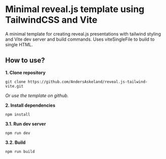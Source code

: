 # Minimal reveal.js template using TailwindCSS and Vite
A minimal template for creating reveal.js presentations with tailwind styling and Vite dev server and build commands. Uses viteSingleFile to build to single HTML.

## How to use?
**1. Clone repository**
```
git clone https://github.com/AndersAskeland/reveal.js-tailwind-vite.git
```
*Or use the template on github.*

**2. Install dependencies**
```
npm install
```

**3.1. Run dev server**
```
npm run dev
```

**3.2. Build**
```
npm run build
```

